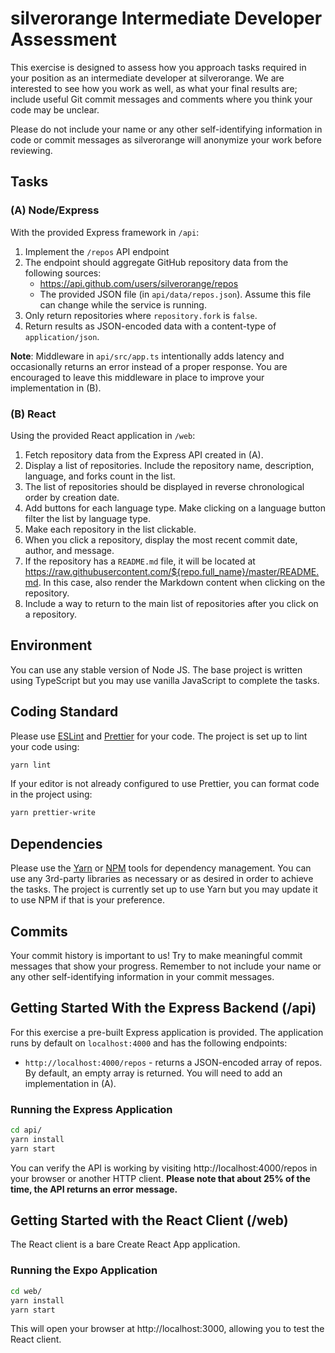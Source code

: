 silverorange Intermediate Developer Assessment
==============================================

This exercise is designed to assess how you approach tasks required in your
position as an intermediate developer at silverorange. We are interested to see
how you work as well, as what your final results are; include useful Git commit
messages and comments where you think your code may be unclear.

Please do not include your name or any other self-identifying information in
code or commit messages as silverorange will anonymize your work before
reviewing.

Tasks
-----
### (A) Node/Express

With the provided Express framework in `/api`:

 1. Implement the `/repos` API endpoint
 2. The endpoint should aggregate GitHub repository data from the
following sources:
    - https://api.github.com/users/silverorange/repos
    - The provided JSON file (in `api/data/repos.json`). Assume this file can
      change while the service is running.
 3. Only return repositories where `repository.fork` is `false`.
 4. Return results as JSON-encoded data with a content-type of
    `application/json`.

**Note**: Middleware in `api/src/app.ts` intentionally adds latency and
occasionally returns an error instead of a proper response. You are encouraged
to leave this middleware in place to improve your implementation in (B).

### (B) React

Using the provided React application in `/web`:

 1. Fetch repository data from the Express API created in (A). 
 2. Display a list of repositories. Include the repository name, description,
    language, and forks count in the list.
 3. The list of repositories should be displayed in reverse chronological order
    by creation date.
 4. Add buttons for each language type. Make clicking on a language button
    filter the list by language type.
 5. Make each repository in the list clickable.
 6. When you click a repository, display the most recent commit date, author,
    and message.
 6. If the repository has a `README.md` file, it will be located at
    https://raw.githubusercontent.com/${repo.full_name}/master/README.md. In
    this case, also render the Markdown content when clicking on the repository.
 7. Include a way to return to the main list of repositories after you click on a repository.

Environment
-----------
You can use any stable version of Node JS. The base project is written using
TypeScript but you may use vanilla JavaScript to complete the tasks.

Coding Standard
---------------
Please use [ESLint](https://eslint.org/) and [Prettier](https://prettier.io/)
for your code. The project is set up to lint your code using:
```sh
yarn lint
```

If your editor is not already configured to use Prettier, you can format code
in the project using:
```sh
yarn prettier-write
```

Dependencies
------------
Please use the [Yarn](https://yarnpkg.com/) or
[NPM](https://docs.npmjs.com/cli/npm) tools for dependency
management. You can use any 3rd-party libraries as necessary or as desired in
order to achieve the tasks. The project is currently set up to use Yarn but
you may update it to use NPM if that is your preference.

Commits
-------
Your commit history is important to us! Try to make meaningful commit messages
that show your progress. Remember to not include your name or any other
self-identifying information in your commit messages.

Getting Started With the Express Backend (/api)
-----------------------------------------------
For this exercise a pre-built Express application is provided. The application
runs by default on `localhost:4000` and has the following endpoints:

 - `http://localhost:4000/repos` - returns a JSON-encoded array of repos. By
   default, an empty array is returned. You will need to add an implementation
   in (A).

### Running the Express Application

```sh
cd api/
yarn install
yarn start
```

You can verify the API is working by visiting http://localhost:4000/repos in
your browser or another HTTP client. **Please note that about 25% of the time,
the API returns an error message.**

Getting Started with the React Client (/web)
------------------------------------------------
The React client is a bare Create React App application.

### Running the Expo Application

```sh
cd web/
yarn install
yarn start
```

This will open your browser at http://localhost:3000, allowing you to test the
React client.

